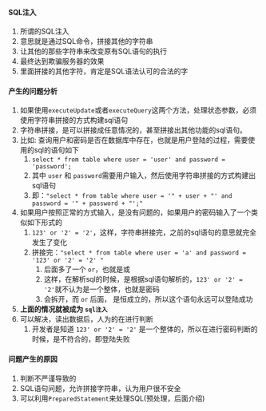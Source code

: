 
#### SQL注入
1. 所谓的SQL注入
2. 意思就是通过SQL命令，拼接其他的字符串
3. 让其他的那些字符串来改变原有SQL语句的执行
4. 最终达到欺骗服务器的效果
5. 里面拼接的其他字符，肯定是SQL语法认可的合法的字





#### 产生的问题分析
1. 如果使用`executeUpdate`或者`executeQuery`这两个方法，处理状态参数，必须使用字符串拼接的方式构建sql语句
2. 字符串拼接，是可以拼接成任意情况的，甚至拼接出其他功能的sql语句。
3. 比如: 查询用户和密码是否在数据库中存在，也就是用户登陆的过程，需要使用的sql的语句如下
   1. `select * from table where user = 'user' and password = 'password';`
   2. 其中 `user` 和 `password`需要用户输入，然后使用字符串拼接的方式构建出sql语句
   3. 即：`"select * from table where user = '" + user + "' and password = '" + password + "';"`
4. 如果用户按照正常的方式输入，是没有问题的，如果用户的密码输入了一个类似如下形式的
   1. `123' or '2' = '2'`，这样，字符串拼接完，之前的sql语句的意思就完全发生了变化
   2. 拼接完：`"select * from table where user = 'a' and password = '123' or '2' = '2' "`
      1. 后面多了一个 `or`，也就是或
      2. 这样，在解析sql的时候，是根据sql语句解析的，`123' or '2' = '2'`就不认为是一个整体，也就是密码
      3. 会拆开，而 `or` 后面， 是恒成立的，所以这个语句永远可以登陆成功
5. **上面的情况就被成为 `sql注入`**
6. 可以解决，读出数据后，人为的在进行判断
   1. 开发者是知道 `123' or '2' = '2'` 是一个整体的，所以在进行密码判断的时候，是不符合的，即登陆失败




#### 问题产生的原因
1. 判断不严谨导致的
2. SQL语句问题，允许拼接字符串，认为用户很不安全
3. 可以利用`PreparedStatement`来处理SQL(预处理，后面介绍)

		